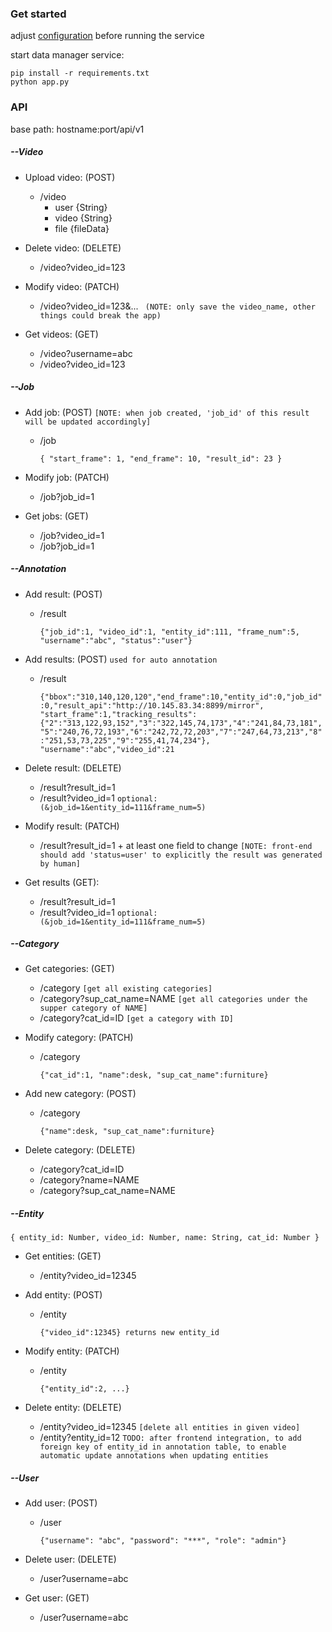 ### Get started

adjust [configuration](configuration/config.py) before running the service

start data manager service:

    pip install -r requirements.txt
    python app.py

### API
base path: hostname:port/api/v1

##### --Video
* Upload video: (POST)
    * /video
        * user {String}
        * video {String}
        * file {fileData}
 
* Delete video: (DELETE)
    * /video?video_id=123
 
* Modify video: (PATCH)
    * /video?video_id=123&...
` (NOTE: only save the video_name, other things could break the app)`
 
* Get videos: (GET)
    * /video?username=abc
    * /video?video_id=123
##### --Job
* Add job: (POST) `[NOTE: when job created, 'job_id' of this result will be updated accordingly]`
    * /job
    
        `{
"start_frame": 1,
"end_frame": 10,
"result_id": 23
}` 
 
* Modify job: (PATCH)
    * /job?job_id=1
 
* Get jobs: (GET)
    * /job?video_id=1
    * /job?job_id=1
    
##### --Annotation
 
* Add result: (POST)
    * /result
    
        `{"job_id":1, "video_id":1, "entity_id":111, "frame_num":5, "username":"abc", "status":"user"}` 

* Add results: (POST) `used for auto annotation`
    * /result
    
        `{"bbox":"310,140,120,120","end_frame":10,"entity_id":0,"job_id":0,"result_api":"http://10.145.83.34:8899/mirror",
         "start_frame":1,"tracking_results":{"2":"313,122,93,152","3":"322,145,74,173","4":"241,84,73,181",
         "5":"240,76,72,193","6":"242,72,72,203","7":"247,64,73,213","8":"251,53,73,225","9":"255,41,74,234"},
         "username":"abc","video_id":21`
 
* Delete result: (DELETE)
    * /result?result_id=1
    * /result?video_id=1 `optional: (&job_id=1&entity_id=111&frame_num=5)`
 
* Modify result: (PATCH)
    * /result?result_id=1 + at least one field to change `[NOTE: front-end should add 'status=user' to explicitly the result was generated by human]`
 
* Get results (GET):
    * /result?result_id=1
    * /result?video_id=1 `optional: (&job_id=1&entity_id=111&frame_num=5)`

##### --Category
* Get categories: (GET)
    * /category  `[get all existing categories] `
    * /category?sup_cat_name=NAME `[get all categories under the supper category of NAME]`
    * /category?cat_id=ID `[get a category with ID]`
 
* Modify category: (PATCH)
    * /category
    
        `{"cat_id":1, "name":desk, "sup_cat_name":furniture}`
 
* Add new category: (POST)
    * /category
    
        `{"name":desk, "sup_cat_name":furniture}`
 
* Delete category: (DELETE)
    * /category?cat_id=ID
    * /category?name=NAME
    * /category?sup_cat_name=NAME

##### --Entity
 `{
    entity_id: Number,
    video_id: Number,
    name: String,
    cat_id: Number
}`
 
* Get entities: (GET)
    * /entity?video_id=12345
 
* Add entity: (POST)
    * /entity
    
        `{"video_id":12345} returns new entity_id`
 
* Modify entity: (PATCH)
    * /entity
    
        `{"entity_id":2, ...}`
 
* Delete entity: (DELETE)
    * /entity?video_id=12345 `[delete all entities in given video]`
    * /entity?entity_id=12
`TODO: after frontend integration, to add foreign key of entity_id in annotation table, to enable automatic update annotations when updating entities
`

##### --User
 
* Add user: (POST)
    * /user
    
        `{"username": "abc", "password": "***", "role": "admin"}`
 
* Delete user: (DELETE)
    * /user?username=abc
 
* Get user: (GET)
    * /user?username=abc

